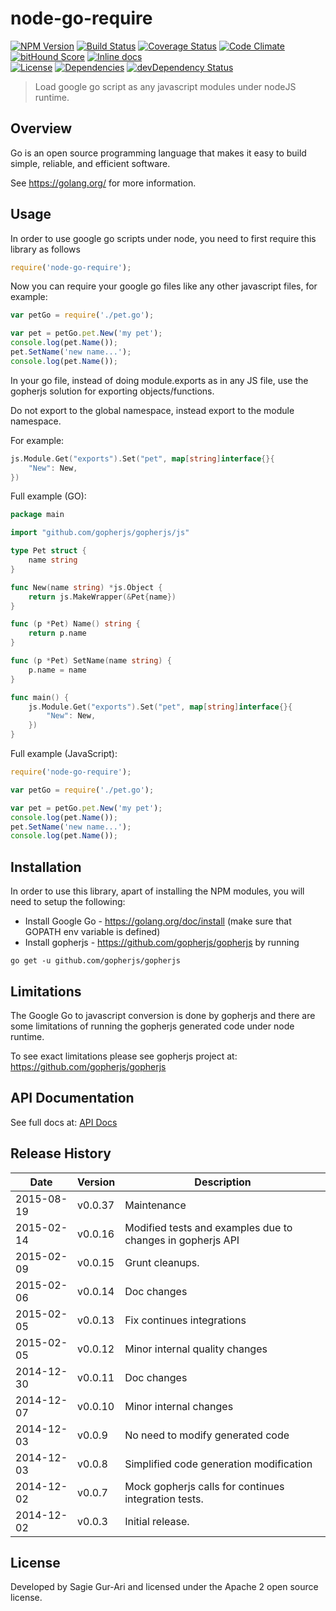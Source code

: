 # node-go-require

[![NPM Version](http://img.shields.io/npm/v/node-go-require.svg?style=flat)](https://www.npmjs.org/package/node-go-require) [![Build Status](https://img.shields.io/travis/sagiegurari/node-go-require.svg?style=flat)](http://travis-ci.org/sagiegurari/node-go-require) [![Coverage Status](https://img.shields.io/coveralls/sagiegurari/node-go-require.svg?style=flat)](https://coveralls.io/r/sagiegurari/node-go-require) [![Code Climate](https://codeclimate.com/github/sagiegurari/node-go-require/badges/gpa.svg)](https://codeclimate.com/github/sagiegurari/node-go-require) [![bitHound Score](https://www.bithound.io/sagiegurari/node-go-require/badges/score.svg)](https://www.bithound.io/sagiegurari/node-go-require) [![Inline docs](http://inch-ci.org/github/sagiegurari/node-go-require.svg?branch=master)](http://inch-ci.org/github/sagiegurari/node-go-require)<br>
[![License](https://img.shields.io/npm/l/node-go-require.svg?style=flat)](https://github.com/sagiegurari/node-go-require/blob/master/LICENSE) [![Dependencies](http://img.shields.io/david/sagiegurari/node-go-require.svg?style=flat)](https://david-dm.org/sagiegurari/node-go-require) [![devDependency Status](https://img.shields.io/david/dev/sagiegurari/node-go-require.svg?style=flat)](https://david-dm.org/sagiegurari/node-go-require#info=devDependencies)

> Load google go script as any javascript modules under nodeJS runtime.

## Overview
Go is an open source programming language that makes it easy to build simple, reliable, and efficient software.

See https://golang.org/ for more information.

## Usage
In order to use google go scripts under node, you need to first require this library as follows

```js
require('node-go-require');
```

Now you can require your google go files like any other javascript files, for example:

```js
var petGo = require('./pet.go');

var pet = petGo.pet.New('my pet');
console.log(pet.Name());
pet.SetName('new name...');
console.log(pet.Name());
```

In your go file, instead of doing module.exports as in any JS file, use the gopherjs solution for exporting objects/functions.

Do not export to the global namespace, instead export to the module namespace.

For example:

```go
js.Module.Get("exports").Set("pet", map[string]interface{}{
    "New": New,
})
```

Full example (GO):

```go
package main

import "github.com/gopherjs/gopherjs/js"

type Pet struct {
	name string
}

func New(name string) *js.Object {
	return js.MakeWrapper(&Pet{name})
}

func (p *Pet) Name() string {
	return p.name
}

func (p *Pet) SetName(name string) {
	p.name = name
}

func main() {
	js.Module.Get("exports").Set("pet", map[string]interface{}{
		"New": New,
	})
}
```

Full example (JavaScript):

```js
require('node-go-require');

var petGo = require('./pet.go');

var pet = petGo.pet.New('my pet');
console.log(pet.Name());
pet.SetName('new name...');
console.log(pet.Name());
```

## Installation
In order to use this library, apart of installing the NPM modules, you will need to setup the following:

 * Install Google Go - https://golang.org/doc/install (make sure that GOPATH env variable is defined)
 * Install gopherjs - https://github.com/gopherjs/gopherjs by running
```
go get -u github.com/gopherjs/gopherjs
```

## Limitations
The Google Go to javascript conversion is done by gopherjs and there are some limitations of running the gopherjs generated code under node runtime.

To see exact limitations please see gopherjs project at: https://github.com/gopherjs/gopherjs

## API Documentation
See full docs at: [API Docs](docs/api.md)

## Release History

| Date        | Version | Description |
| ----------- | ------- | ----------- |
| 2015-08-19  | v0.0.37  | Maintenance |
| 2015-02-14  | v0.0.16  | Modified tests and examples due to changes in gopherjs API |
| 2015-02-09  | v0.0.15  | Grunt cleanups. |
| 2015-02-06  | v0.0.14  | Doc changes |
| 2015-02-05  | v0.0.13  | Fix continues integrations |
| 2015-02-05  | v0.0.12  | Minor internal quality changes |
| 2014-12-30  | v0.0.11  | Doc changes |
| 2014-12-07  | v0.0.10  | Minor internal changes |
| 2014-12-03  | v0.0.9   | No need to modify generated code |
| 2014-12-03  | v0.0.8   | Simplified code generation modification |
| 2014-12-02  | v0.0.7   | Mock gopherjs calls for continues integration tests. |
| 2014-12-02  | v0.0.3   | Initial release. |

## License
Developed by Sagie Gur-Ari and licensed under the Apache 2 open source license.
